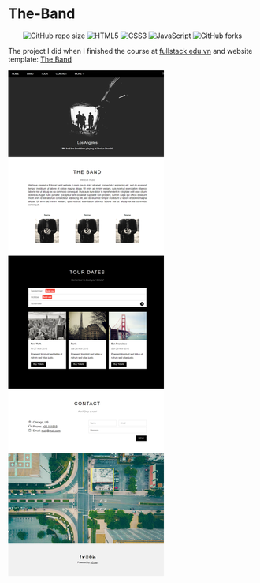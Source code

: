 **<h1>The-Band</h1>**

<div align="center">

![GitHub repo size](https://img.shields.io/github/repo-size/LeHaGiaBao/The-Band?style=for-the-badge)
![HTML5](https://img.shields.io/badge/html5-%23E34F26.svg?style=for-the-badge&logo=html5&logoColor=white)
![CSS3](https://img.shields.io/badge/css3-%231572B6.svg?style=for-the-badge&logo=css3&logoColor=white)
![JavaScript](https://img.shields.io/badge/JavaScript-F7DF1E?style=for-the-badge&logo=javascript&logoColor=black)
![GitHub forks](https://img.shields.io/github/forks/LeHaGiaBao/The-Band?style=for-the-badge)

</div>

The project I did when I finished the course at <a href="https://fullstack.edu.vn/">fullstack.edu.vn</a>
and website template: <a href="https://www.w3schools.com/w3css/tryw3css_templates_band.htm">The Band</a>

![the band](/review.png)